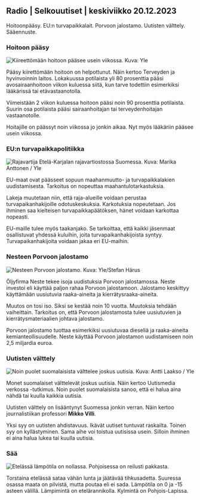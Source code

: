 ## Radio \| Selkouutiset \| keskiviikko 20.12.2023

Hoitoonpääsy. EU:n turvapaikkalait. Porvoon jalostamo. Uutisten välttely. Sääennuste.

### Hoitoon pääsy

![Kiireettömään hoitoon pääsee usein viikossa. Kuva: Yle](https://images.cdn.yle.fi/image/upload/c_crop,h_576,w_1024,x_0,y_0/ar_1.7777777777777777,c_fill,g_faces,h_675,w_1200/dpr_1.0/q_auto:eco/f_auto/fl_lossy/v1641215409/14-svyle-1638531971ec48415)

Pääsy kiirettömään hoitoon on helpottunut. Näin kertoo Terveyden ja hyvinvoinnin laitos. Lokakuussa potilaista yli 80 prosenttia pääsi avosairaanhoitoon viikon kuluessa siitä, kun tarve todettiin esimerkiksi lääkärissä tai etävastaanotolla.

Viimeistään 2 viikon kuluessa hoitoon pääsi noin 90 prosenttia potilaista. Suurin osa potilaista pääsi sairaanhoitajan tai terveydenhoitajan vastaanotolle.

Hoitajille on päässyt noin viikossa jo jonkin aikaa. Nyt myös lääkäriin pääsee usein viikossa.

### EU:n turvapaikkapolitiikka

![Rajavartija Etelä-Karjalan rajavartiostossa Suomessa. Kuva: Marika Anttonen / Yle](https://images.cdn.yle.fi/image/upload/c_crop,h_2137,w_3798,x_0,y_0/ar_1.7777777777777777,c_fill,g_faces,h_675,w_1200/dpr_1.0/q_auto:eco/f_auto/fl_lossy/v1700662917/39-1205067655e0ac716e9a)

EU-maat ovat päässeet sopuun maahanmuutto- ja turvapaikkalakien uudistamisesta. Tarkoitus on nopeuttaa maahantulotarkastuksia.

Lakeja muutetaan niin, että raja-alueille voidaan perustaa turvapaikanhakijoille odotuskeskuksia. Karkotuksia nopeutetaan. Jos ihminen saa kielteisen turvapaikkapäätöksen, hänet voidaan karkottaa nopeasti.

EU-maille tulee myös taakanjako. Se tarkoittaa, että kaikki jäsenmaat osallistuvat yhdessä kuluihin, joita turvapaikanhakijoista syntyy. Turvapaikanhakijoita voidaan jakaa eri EU-maihin.

### Nesteen Porvoon jalostamo

![Nesteen Porvoon jalostamo. Kuva: Yle/Stefan Härus](https://images.cdn.yle.fi/image/upload/c_crop,h_3375,w_6000,x_0,y_366/ar_1.7777777777777777,c_fill,g_faces,h_675,w_1200/dpr_1.0/q_auto:eco/f_auto/fl_lossy/v1579513532/39-6328885e25764c72a47)

Öljyfirma Neste tekee isoja uudistuksia Porvoon jalostamossa. Neste investoi eli käyttää paljon rahaa Porvoon jalostamoon. Jalostamo keskittyy käyttämään uusiutuvia raaka-aineita ja kierrätysraaka-aineita.

Muutos on tosi iso. Siksi se kestää noin 10 vuotta. Muutoksia tehdään vaiheittain. Tarkoitus on, että Porvoon jalostamosta tulee uusiutuvien ja kierrätysmateriaalien johtava jalostamo.

Porvoon jalostamo tuottaa esimerkiksi uusiutuvaa dieseliä ja raaka-aineita kemianteollisuudelle. Neste käyttää Porvoon jalostamon uudistamiseen noin 2,5 miljardia euroa.

### Uutisten välttely

![Noin puolet suomalaisista välttelee joskus uutisia. Kuva: Antti Laakso / Yle](https://images.cdn.yle.fi/image/upload/c_crop,h_1948,w_3464,x_0,y_228/ar_1.7777777777777777,c_fill,g_faces,h_675,w_1200/dpr_1.0/q_auto:eco/f_auto/fl_lossy/v1664371756/39-101385663343e363a51e)

Monet suomalaiset välttelevät joskus uutisia. Näin kertoo Uutismedia verkossa -tutkimus. Noin puolet suomalaisista sanoo, että ei halua aina nähdä tai kuulla kaikkia uutisia.

Uutisten välttely on lisääntynyt Suomessa jonkin verran. Näin kertoo journalistiikan professori **Mikko Villi**.

Yksi syy on uutisten ahdistavuus. Ikävät uutiset tuntuvat raskailta. Toinen syy on kyllästyminen. Sama aihe voi toistua uutisissa usein. Silloin ihminen ei aina halua lukea tai kuulla uutisia.

### Sää

![Etelässä lämpötila on nollassa. Pohjoisessa on reilusti pakkasta.](https://images.cdn.yle.fi/image/upload/c_crop,h_1080,w_1919,x_0,y_0/ar_1.7777777777777777,c_fill,g_faces,h_675,w_1200/dpr_1.0/q_auto:eco/f_auto/fl_lossy/v1703094827/39-121885065832a0eb04da)

Torstaina etelässä sataa vähän lunta ja jäätävää tihkusadetta. Suuressa osassa maata on pilvistä, mutta poutaa eli ei sada. Lämpötila on 0 ja -15 asteen välillä. Lämpimintä on etelärannikolla. Kylmintä on Pohjois-Lapissa.
